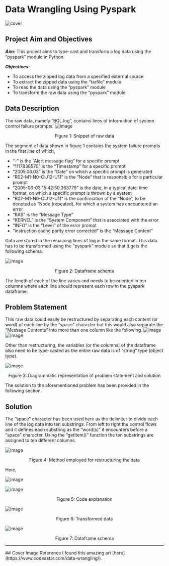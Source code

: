 # Data Wrangling Using Pyspark
![cover](https://i0.wp.com/www.codeastar.com/wp-content/uploads/2017/07/data_wrangler.png)
## Project Aim and Objectives

___Aim:___
This project aims to type-cast and transform a log data using the “pyspark” module in Python.

___Objectives:___
- To access the zipped log data from a specified external source
- To extract the zipped data using the “tarfile” module
- To read the data using the “pyspark” module
- To transform the raw data using the “pyspark” module

## Data Description
The raw data, namely “BGL.log”, contains lines of information of system control failure prompts. 
![image](https://github.com/El-codificador/data-wrangling-using-pyspark/assets/91063835/5ebc6680-b83d-4e0c-82f9-cf56e2b781db)
<p><center>Figure 1: Snippet of raw data</center></p>

The segment of data shown in figure 1 contains the system failure prompts in the first line of which,
- “-” is the “Alert message flag” for a specific prompt
- “1117838570” is the “Timestamp” for a specific prompt
- “2005.06.03” is the “Date” on which a specific prompt is generated
- “R02-M1-N0-C:J12-U11” is the “Node” that is responsible for a particular prompt
- “2005-06-03 15:42:50.363779” is the date, in a typical date-time format, on which a specific prompt is thrown by a system
- “R02-M1-N0-C:J12-U11” is the confirmation of the “Node”, to be denoted as “Node (repeated), for which a system has encountered an error
- “RAS” is the “Message Type”
- “KERNEL” is the “System Component” that is associated with the error
- “INFO” is the “Level” of the error prompt
- “instruction cache parity error corrected” is the “Message Content”

Data are stored in the remaining lines of log in the same format. This data has to be transformed using the “pyspark” module so that it gets the following schema.

![image](https://github.com/El-codificador/data-wrangling-using-pyspark/assets/91063835/95e92408-8961-457c-ad54-07b543301b85)
<p><center>Figure 2: Dataframe schema</center></p>

The length of each of the line varies and needs to be oriented in ten columns where each line should represent each row in the pyspark dataframe.

## Problem Statement
This raw data could easily be restructured by separating each content (or word) of each line by the “space” character but this would also separate the “Message Contents” into more than one column like the following.
![image](https://github.com/El-codificador/data-wrangling-using-pyspark/assets/91063835/20c49cd2-dd19-486b-919b-55d1d2a2af5d)
![image](https://github.com/El-codificador/data-wrangling-using-pyspark/assets/91063835/7289f833-6258-45b8-89c4-0357096d642b)

Other than restructuring, the variables (or the columns) of the dataframe also need to be type-casted as the entire raw data is of “string” type (object type).

![image](https://github.com/El-codificador/data-wrangling-using-pyspark/assets/91063835/8d4d9cfa-3078-495a-b39d-e992a1352bb9)
<p><center>Figure 3: Diagrammatic representation of problem statement and solution</center></p>

The solution to the aforementioned problem has been provided in the following section.

## Solution

The “space” character has been used here as the delimiter to divide each line of the log data into ten substrings. From left to right the control flows and it defines each substring as the “word(s)” it encounters before a “space” character. Using the “getItem()” function the ten substrings are assigned to ten different columns.

![image](https://github.com/El-codificador/data-wrangling-using-pyspark/assets/91063835/c5b492aa-8de0-4785-a2de-6f89ceb67f37)
<p><center>Figure 4: Method employed for restructuring the data</center></p>

Here,

![image](https://github.com/El-codificador/data-wrangling-using-pyspark/assets/91063835/ceaeed94-d13e-433b-810e-c6ddc8b7fceb)

![image](https://github.com/El-codificador/data-wrangling-using-pyspark/assets/91063835/21358cb9-7c30-42fe-96a5-171766a6d5ca)
<p><center>Figure 5: Code explanation</center></p>

![image](https://github.com/El-codificador/data-wrangling-using-pyspark/assets/91063835/7d68b872-7c64-400c-a341-bdb90da9a300)
<p><center>Figure 6: Transformed data</center></p>

![image](https://github.com/El-codificador/data-wrangling-using-pyspark/assets/91063835/38746098-51b6-46ef-bc7d-aa56516ded68)
<p><center>Figure 7: Dataframe schema</center></p>
<hr>
## Cover Image Reference
I found this amazing art [here](https://www.codeastar.com/data-wrangling/).